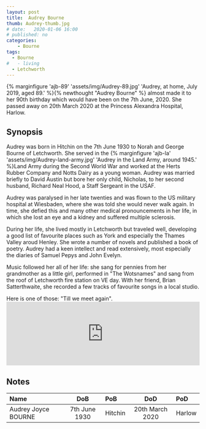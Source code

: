 ```yaml
---
layout: post
title:  Audrey Bourne
thumb: Audrey-thumb.jpg
# date:   2020-01-06 16:00
# published: no
categories: 
    - Bourne
tags:
  - Bourne
#   - living
  - Letchworth
---
```

{% marginfigure 'ajb-89' 'assets/img/Audrey-89.jpg' 'Audrey, at home, July 2019, aged 89.'  %}{% newthought "Audrey Bourne" %} almost made it to her 90th birthday which would have been on the 7th June, 2020. She passed away on 20th March 2020 at the Princess Alexandra Hospital, Harlow.
<!--more-->

## Synopsis
Audrey was born in Hitchin on the 7th June 1930 to Norah and George Bourne of Letchworth. She served in the {% marginfigure 'ajb-la' 'assets/img/Audrey-land-army.jpg' 'Audrey in the Land Army, around 1945.'  %}Land Army during the Second World War and worked at the Herts Rubber Company and Notts Dairy as a young woman. Audrey was married briefly to David Austin but bore her only child, Nicholas, to her second husband, Richard Neal Hood, a Staff Sergeant in the USAF.

Audrey was paralysed in her late twenties and was flown to the US military hospital at Wiesbaden, where she was told she would never walk again. In time, she defied this and many other medical pronouncements in her life, in which she lost an eye and a kidney and suffered multiple sclerosis.

During her life, she lived mostly in Letchworth but traveled well, developing a good list of favourite places such as York and especially the Thames Valley aroud Henley. She wrote a number of novels and published a book of poetry. Audrey had a keen intellect and read extensively, most especially the diaries of Samuel Pepys and John Evelyn.

Music followed her all of her life: she sang for pennies from her grandmother as a little girl, performed in "The Wotsnames" and sang from the roof of Letchworth fire station on VE day. With her friend, Brian Satterthwaite, she recorded a few tracks of favourite songs in a local studio.

<p>Here is one of those: "Till we meet again". <iframe width="100%" height="166" scrolling="no" frameborder="no" allow="autoplay" src="https://w.soundcloud.com/player/?url=https%3A//api.soundcloud.com/tracks/787534222&color=%23444034&auto_play=false&hide_related=false&show_comments=true&show_user=true&show_reposts=false&show_teaser=true"></iframe></p>

## Notes

Name|DoB|PoB|DoD|PoD
:---|:-:|:--|:-:|:--
Audrey Joyce BOURNE|7th June 1930|Hitchin|20th March 2020|Harlow